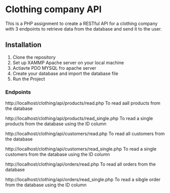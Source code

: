 # Clothing company API
This is a PHP assignment to create a RESTful API for a clothing company with 3 endpoints to retrieve data from the database and send it to the user.

## Installation
1. Clone the repository
2. Set up XAMMP Apache server on your local machine
3. Actiavte PDO MYSQL fro apache server
4. Create your database and import the database file
5. Run the Project

### Endpoints
http://localhost/clothing/api/products/read.php
To read aall products from the database

http://localhost/clothing/api/products/read_single.php
To read a single products from the database using the ID column

http://localhost/clothing/api/customers/read.php
To read all customers from the database

http://localhost/clothing/api/customers/read_single.php
To read a single customers from the database using the ID column

http://localhost/clothing/api/orders/read.php
To read all orders from the database

http://localhost/clothing/api/orders/read_single.php
To read a sibgle order from the database using the ID column
